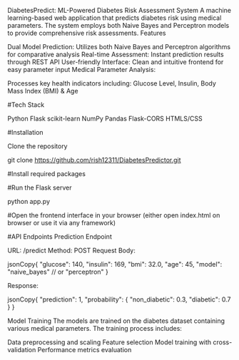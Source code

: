 DiabetesPredict: ML-Powered Diabetes Risk Assessment System
A machine learning-based web application that predicts diabetes risk using medical parameters. The system employs both Naive Bayes and Perceptron models to provide comprehensive risk assessments.
Features

Dual Model Prediction: Utilizes both Naive Bayes and Perceptron algorithms for comparative analysis
Real-time Assessment: Instant prediction results through REST API
User-friendly Interface: Clean and intuitive frontend for easy parameter input
Medical Parameter Analysis: 

Processes key health indicators including:
Glucose Level,
Insulin,
Body Mass Index (BMI) &
Age



#Tech Stack

Python
Flask
scikit-learn
NumPy
Pandas
Flask-CORS
HTMLS/CSS


#Installation

Clone the repository

git clone https://github.com/rish12311/DiabetesPredictor.git


#Install required packages

#Run the Flask server

python app.py

#Open the frontend interface in your browser
(either open index.html on browser or use it via any framework)

#API Endpoints
Prediction Endpoint

URL: /predict
Method: POST
Request Body:

jsonCopy{
    "glucose": 140,
    "insulin": 169,
    "bmi": 32.0,
    "age": 45,
    "model": "naive_bayes"  // or "perceptron"
}

Response:

jsonCopy{
    "prediction": 1,
    "probability": {
        "non_diabetic": 0.3,
        "diabetic": 0.7
    }
}

Model Training
The models are trained on the diabetes dataset containing various medical parameters. The training process includes:

Data preprocessing and scaling
Feature selection
Model training with cross-validation
Performance metrics evaluation

